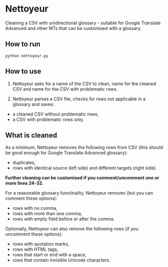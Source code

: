 # Nettoyeur
 
Cleaning a CSV with unidirectional glossary - suitable for Google Translate Advanced and other MTs that can be customised with a glossary.  

## How to run
```
python nettoyeur.py
```

## How to use

1. Nettoyeur asks for a name of the CSV to clean, name for the cleaned CSV and name for the CSV with problematic rows.

2. Nettoyeur parses a CSV file, checks for rows not applicable in a glossary and saves:
- a cleaned CSV without problematic rows,
- a CSV with problematic rows only.

## What is cleaned

As a minimum, Nettoyeur removes the following rows from CSV (this should be good enough for Google Translate Advanced glossary):
- duplicates,
- rows with identical source (left side) and different targets (right side).

**Further cleaning can be customised if you comment/uncomment one or more lines 24-32.**

For a reasonable glossary functinality, Nettoyeur removes (but you can comment these options):
- rows with no comma,
- rows with more than one comma,
- rows with empty field before or after the comma.

Optionally, Nettoyeur can also remove the following rows (if you uncomment these options):
- rows with quotation marks,
- rows with HTML tags,
- rows that start or end with a space,
- rows that contain invisible Unicode characters.
